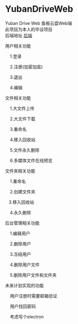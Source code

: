 # YubanDriveWeb

Yuban Drive Web 鱼板云盘Web端  
此项目为本人的毕设项目  
后端地址 [后端](https://github.com/Yuban32/YubanDriveJava)

用户相关功能

    1.登录

    2.注册(加密加盐)

    3.退出

    4.编辑

文件相关功能

    1.大文件上传

    2.大文件下载

    3.重命名

    4.移入回收站

    5.文件永久删除

    6.多媒体文件在线预览

文件夹相关功能

    1.重命名

    2.创建文件夹

    3.移入回收站

    4.永久删除

后台管理相关功能

    1.编辑用户

    2.删除用户

    3.冻结用户

    4.删除用户文件

    5.删除用户文件和文件夹

未来计划实现的功能

    用户注册时需要邮箱验证

    用户找回密码

    考虑写个electron
